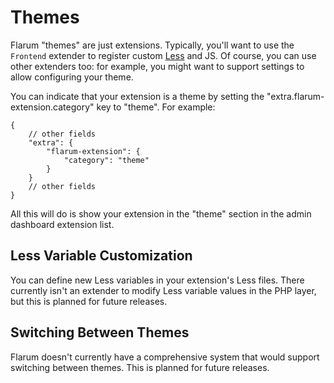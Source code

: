 # Themes

Flarum "themes" are just extensions. Typically, you'll want to use the `Frontend` extender to register custom [Less](https://lesscss.org/#overview) and JS.
Of course, you can use other extenders too: for example, you might want to support settings to allow configuring your theme.

You can indicate that your extension is a theme by setting the "extra.flarum-extension.category" key to "theme". For example:

```jsonc{4}
{
    // other fields
    "extra": {
        "flarum-extension": {
            "category": "theme"
        }
    }
    // other fields
}
```

All this will do is show your extension in the "theme" section in the admin dashboard extension list.

## Less Variable Customization

You can define new Less variables in your extension's Less files. There currently isn't an extender to modify Less variable values in the PHP layer, but this is planned for future releases.

## Switching Between Themes

Flarum doesn't currently have a comprehensive system that would support switching between themes. This is planned for future releases.

